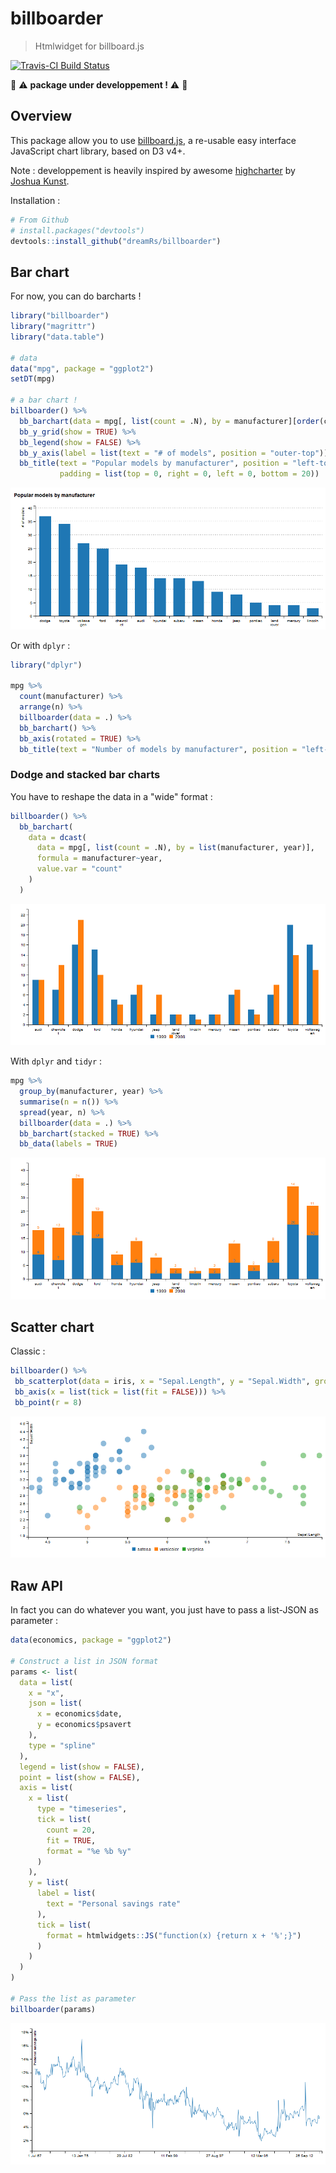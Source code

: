 # billboarder


> Htmlwidget for billboard.js

[![Travis-CI Build Status](https://travis-ci.org/dreamRs/billboarder.svg?branch=master)](https://travis-ci.org/dreamRs/billboarder)


:construction: :warning: **package under developpement !** :warning: :construction:


## Overview

This package allow you to use [billboard.js](https://naver.github.io/billboard.js/),
a re-usable easy interface JavaScript chart library, based on D3 v4+.

Note : developpement is heavily inspired by awesome [highcharter](http://jkunst.com/highcharter/) by [Joshua Kunst](https://github.com/jbkunst).


Installation :
```r
# From Github
# install.packages("devtools")
devtools::install_github("dreamRs/billboarder")
```


## Bar chart

For now, you can do barcharts !


```r
library("billboarder")
library("magrittr")
library("data.table")

# data
data("mpg", package = "ggplot2")
setDT(mpg)

# a bar chart !
billboarder() %>%
  bb_barchart(data = mpg[, list(count = .N), by = manufacturer][order(count, decreasing = TRUE)]) %>%
  bb_y_grid(show = TRUE) %>%
  bb_legend(show = FALSE) %>% 
  bb_y_axis(label = list(text = "# of models", position = "outer-top")) %>% 
  bb_title(text = "Popular models by manufacturer", position = "left-top", 
           padding = list(top = 0, right = 0, left = 0, bottom = 20))
```

![](inst/img/barchart0.png)



Or with `dplyr` :

```r
library("dplyr")

mpg %>% 
  count(manufacturer) %>% 
  arrange(n) %>% 
  billboarder(data = .) %>% 
  bb_barchart() %>%
  bb_axis(rotated = TRUE) %>%
  bb_title(text = "Number of models by manufacturer", position = "left-top")
```




### Dodge and stacked bar charts

You have to reshape the data in a "wide" format :

```r
billboarder() %>%
  bb_barchart(
    data = dcast(
      data = mpg[, list(count = .N), by = list(manufacturer, year)],
      formula = manufacturer~year,
      value.var = "count"
    )
  )

```

![](inst/img/barchart_dodge1.png)


With `dplyr` and `tidyr` :

```r
mpg %>% 
  group_by(manufacturer, year) %>% 
  summarise(n = n()) %>% 
  spread(year, n) %>% 
  billboarder(data = .) %>%
  bb_barchart(stacked = TRUE) %>% 
  bb_data(labels = TRUE)

```

![](inst/img/barchart_stacked1.png)



## Scatter chart

Classic :

```r
billboarder() %>% 
 bb_scatterplot(data = iris, x = "Sepal.Length", y = "Sepal.Width", group = "Species") %>% 
 bb_axis(x = list(tick = list(fit = FALSE))) %>% 
 bb_point(r = 8)

```
![](inst/img/scatterchart0.png)


## Raw API

In fact you can do whatever you want, you just have to pass a list-JSON as parameter :


```r
data(economics, package = "ggplot2")

# Construct a list in JSON format
params <- list(
  data = list(
    x = "x",
    json = list(
      x = economics$date,
      y = economics$psavert
    ),
    type = "spline"
  ),
  legend = list(show = FALSE),
  point = list(show = FALSE),
  axis = list(
    x = list(
      type = "timeseries",
      tick = list(
        count = 20,
        fit = TRUE,
        format = "%e %b %y"
      )
    ),
    y = list(
      label = list(
        text = "Personal savings rate"
      ),
      tick = list(
        format = htmlwidgets::JS("function(x) {return x + '%';}")
      )
    )
  )
)

# Pass the list as parameter
billboarder(params)
```

![](inst/img/linechart0.png)

